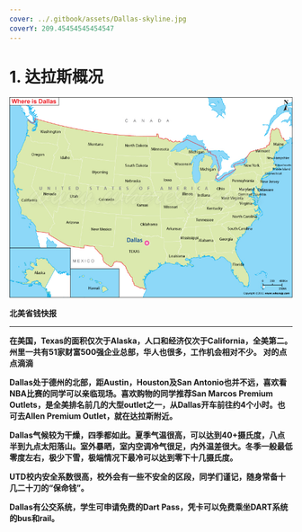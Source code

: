 ```yaml
---
cover: ../.gitbook/assets/Dallas-skyline.jpg
coverY: 209.45454545454547
---
```


# 1. 达拉斯概况

![图源：Whereig.com](<../.gitbook/assets/image (15).png>)

**北美省钱快报**

****

**在美国，Texas的面积仅次于Alaska，人口和经济仅次于California，全美第二。州里一共有51家财富500强企业总部，华人也很多，工作机会相对不少。 对的点点滴滴**

**Dallas处于德州的北部，距Austin，Houston及San Antonio也并不远，喜欢看NBA比赛的同学可以亲临现场。喜欢购物的同学推荐San Marcos Premium Outlets，是全美排名前几的大型outlet之一，从Dallas开车前往约4个小时。也可去Allen Premium Outlet，就在达拉斯附近。**

**Dallas气候较为干燥，四季都如此。夏季气温很高，可以达到40+摄氏度，八点半到九点太阳落山。室外暴晒，室内空调冷气很足，内外温差很大。冬季一般最低零度左右，极少下雪，极端情况下最冷可以达到零下十几摄氏度。**

**UTD校内安全系数很高，校外会有一些不安全的区段，同学们谨记，随身常备十几二十刀的“保命钱”。**

**Dallas有公交系统，学生可申请免费的Dart Pass，凭卡可以免费乘坐DART系统的bus和rail。**
